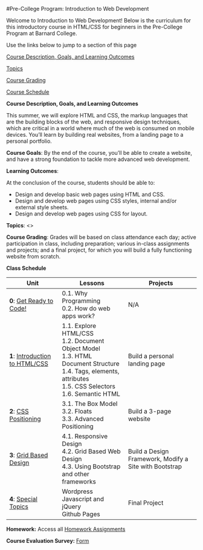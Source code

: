 #Pre-College Program: Introduction to Web Development

Welcome to Introduction to Web Development!  Below is the curriculum for this introductory course in HTML/CSS for beginners in the Pre-College Program at Barnard College. 

Use the links below to jump to a section of this page

[Course Description, Goals, and Learning Outcomes]()

[Topics]()

[Course Grading]()

[Course Schedule]()


**Course Description, Goals, and Learning Outcomes**

This summer, we will explore HTML and CSS, the markup languages that are the building blocks of the web, and responsive design techniques, which are critical in a world where much of the web is consumed on mobile devices.  You’ll learn by building real websites, from a landing page to a personal portfolio.  

**Course Goals**: By the end of the course, you’ll be able to create a website, and have a strong foundation to tackle more advanced web development.

**Learning Outcomes**:

At the conclusion of the course, students should be able to:
- Design and develop basic web pages using HTML and CSS.
- Design and develop web pages using CSS styles, internal and/or external style sheets.
- Design and develop web pages using CSS for layout.

**Topics**:
<<TO DO>>

**Course Grading**:
Grades will be based on class attendance each day; active participation in class, including preparation; various in-class assignments and projects; and a final project, for which you will build a fully functioning website from scratch.

**Class Schedule**

| Unit          | Lessons     | Projects |
| ------------- |-------------|----------|
| **0**: [Get Ready to Code!](https://github.com/fma2/pcp-intro-web-development/blob/master/units/0-intro.md)  | 0.1. Why Programming <br>0.2. How do web apps work? | N/A |
| **1**: [Introduction to HTML/CSS]()  | 1.1. Explore HTML/CSS <br>1.2. Document Object Model <br> 1.3. HTML Document Structure <br> 1.4. Tags, elements, attributes <br> 1.5. CSS Selectors <br> 1.6. Semantic HTML | Build a personal landing page |
| **2**: [CSS Positioning]()  | 3.1. The Box Model <br>3.2. Floats <br> 3.3. Advanced Positioning | Build a 3-page website|
| **3**: [Grid Based Design]()  | 4.1. Responsive Design <br>4.2. Grid Based Web Design <br> 4.3. Using Bootstrap and other frameworks | Build a Design Framework, Modify a Site with Bootstrap |
| **4**: [Special Topics]()  | Wordpress <br>Javascript and jQuery <br>Github Pages | Final Project |

**Homework:** Access all [Homework Assignments]() 

**Course Evaluation Survey:** [Form]() 


 
